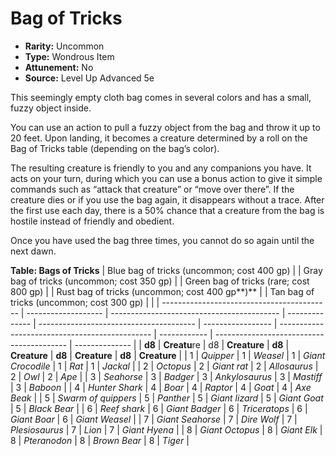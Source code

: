 # Bag of Tricks

- **Rarity:** Uncommon
- **Type:** Wondrous Item
- **Attunement:** No
- **Source:** Level Up Advanced 5e

This seemingly empty cloth bag comes in several colors and has a small, fuzzy object inside. 

You can use an action to pull a fuzzy object from the bag and throw it up to 20 feet. Upon landing, it becomes a creature determined by a roll on the Bag of Tricks table (depending on the bag’s color). 

The resulting creature is friendly to you and any companions you have. It acts on your turn, during which you can use a bonus action to give it simple commands such as “attack that creature” or “move over there”. If the creature dies or if you use the bag again, it disappears without a trace. After the first use each day, there is a 50% chance that a creature from the bag is hostile instead of friendly and obedient.

Once you have used the bag three times, you cannot do so again until the next dawn.

__**Table: Bags of Tricks**__
| Blue bag of tricks (uncommon; cost 400 gp) |                     | Gray bag of tricks (uncommon; cost 350 gp) |                | Green bag of tricks (rare; cost 800 gp) |                   | Rust bag of tricks (uncommon; cost 400 gp**)** |              | Tan bag of tricks (uncommon; cost 300 gp) |                |
| ------------------------------------------ | ------------------- | ------------------------------------------ | -------------- | --------------------------------------- | ----------------- | ---------------------------------------------- | ------------ | ----------------------------------------- | -------------- |
| **d8**                                     | **Creatu**re        | d8                                         | **Creature**   | **d8**                                  | **Creature**      | **d8**                                         | **Creature** | **d8**                                    | **Creature**   |
| 1                                          | _Quipper_           | 1                                          | _Weasel_       | 1                                       | _Giant Crocodile_ | 1                                              | _Rat_        | 1                                         | _Jackal_       |
| 2                                          | _Octopus_           | 2                                          | _Giant rat_    | 2                                       | _Allosaurus_      | 2                                              | _Owl_        | 2                                         | _Ape_          |
| 3                                          | _Seahorse_          | 3                                          | _Badger_       | 3                                       | _Ankylosaurus_    | 3                                              | _Mastiff_    | 3                                         | _Baboon_       |
| 4                                          | _Hunter Shark_      | 4                                          | _Boar_         | 4                                       | _Raptor_          | 4                                              | _Goat_       | 4                                         | _Axe Beak_     |
| 5                                          | _Swarm of quippers_ | 5                                          | _Panther_      | 5                                       | _Giant lizard_    | 5                                              | _Giant Goat_ | 5                                         | _Black Bear_   |
| 6                                          | _Reef shark_        | 6                                          | _Giant Badger_ | 6                                       | _Triceratops_     | 6                                              | _Giant Boar_ | 6                                         | _Giant Weasel_ |
| 7                                          | _Giant Seahorse_    | 7                                          | _Dire Wolf_    | 7                                       | _Plesiosaurus_    | 7                                              | _Lion_       | 7                                         | _Giant Hyena_  |
| 8                                          | _Giant Octopus_     | 8                                          | _Giant Elk_    | 8                                       | _Pteranodon_      | 8                                              | _Brown Bear_ | 8                                         | _Tiger_        |
